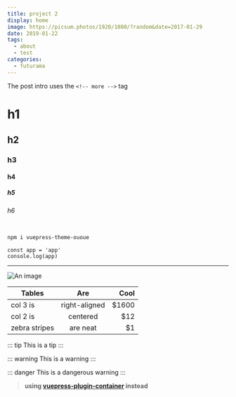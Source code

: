 ```yaml
---
title: project 2
display: home
image: https://picsum.photos/1920/1080/?random&date=2017-01-29
date: 2019-01-22
tags: 
  - about
  - test
categories:
  - futurama
--- 
```


The post intro uses the `<!-- more -->` tag

<!-- more -->

# h1
## h2
### h3
#### h4
##### h5
###### h6

``` sh

npm i vuepress-theme-ououe
```

``` js{2}
const app = 'app'
console.log(app)
```

---

![An image](/logo_hci.png)

| Tables        | Are           | Cool  |
| ------------- |:-------------:| -----:|
| col 3 is      | right-aligned | $1600 |
| col 2 is      | centered      |   $12 |
| zebra stripes | are neat      |    $1 |


::: tip
This is a tip
:::

::: warning
This is a warning
:::

::: danger
This is a dangerous warning
:::

> **using [vuepress-plugin-container](https://vuepress.github.io/zh/plugins/container/) instead**